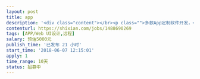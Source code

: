 ```yaml
---                
layout: post       
title: app           
description: '<div class="content"></br><p class="">多款App定制软件开发，</br><br/>需要兼职人员根据客户实际需求分担完成部分UE设计，UI设计。</br><br/>需求：</br><br/>1：周1~周日工作时间均可选择。</br><br/>2：初期能来公司做一天的面对面沟通更佳，如沟通理解能力强，远程也可以。</br><br/>3：技能掌握Sketch等。</br></p></br></div>'     
contenturl: https://shixian.com/jobs/1488690269      
tags: [APP/Web UI设计,远程]            
salary: 预估5000元          
publish_time: '已发布 21 小时'         
start_time: '2018-06-07 12:15:01'           
apply: 1                   
time_range: 10天              
status: 招募中                  
---                 
```

